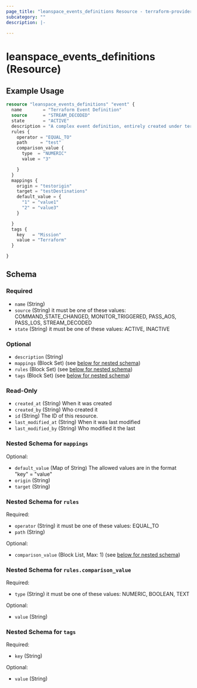 ```yaml
---
page_title: "leanspace_events_definitions Resource - terraform-provider-leanspace"
subcategory: ""
description: |-
  
---
```


# leanspace_events_definitions (Resource)



## Example Usage

```terraform
resource "leanspace_events_definitions" "event" {
  name        = "Terraform Event Definition"
  source      = "STREAM_DECODED"
  state       = "ACTIVE"
  description = "A complex event definition, entirely created under terraform."
  rules {
    operator = "EQUAL_TO"
    path     = "test"
    comparison_value {
      type  = "NUMERIC"
      value = "3"

    }
  }
  mappings {
    origin = "testorigin"
    target = "testDestinations"
    default_value = {
      "1" = "value1"
      "2" = "value3"
    }

  }
  tags {
    key   = "Mission"
    value = "Terraform"
  }

}
```

<!-- schema generated by tfplugindocs -->
## Schema

### Required

- `name` (String)
- `source` (String) it must be one of these values: COMMAND_STATE_CHANGED, MONITOR_TRIGGERED, PASS_AOS, PASS_LOS, STREAM_DECODED
- `state` (String) it must be one of these values: ACTIVE, INACTIVE

### Optional

- `description` (String)
- `mappings` (Block Set) (see [below for nested schema](#nestedblock--mappings))
- `rules` (Block Set) (see [below for nested schema](#nestedblock--rules))
- `tags` (Block Set) (see [below for nested schema](#nestedblock--tags))

### Read-Only

- `created_at` (String) When it was created
- `created_by` (String) Who created it
- `id` (String) The ID of this resource.
- `last_modified_at` (String) When it was last modified
- `last_modified_by` (String) Who modified it the last

<a id="nestedblock--mappings"></a>
### Nested Schema for `mappings`

Optional:

- `default_value` (Map of String) The allowed values are in the format "key" = "value"
- `origin` (String)
- `target` (String)


<a id="nestedblock--rules"></a>
### Nested Schema for `rules`

Required:

- `operator` (String) it must be one of these values: EQUAL_TO
- `path` (String)

Optional:

- `comparison_value` (Block List, Max: 1) (see [below for nested schema](#nestedblock--rules--comparison_value))

<a id="nestedblock--rules--comparison_value"></a>
### Nested Schema for `rules.comparison_value`

Required:

- `type` (String) it must be one of these values: NUMERIC, BOOLEAN, TEXT

Optional:

- `value` (String)



<a id="nestedblock--tags"></a>
### Nested Schema for `tags`

Required:

- `key` (String)

Optional:

- `value` (String)
